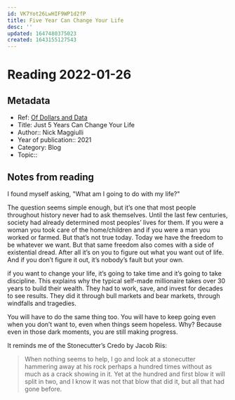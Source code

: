 ```yaml
---
id: VK7Yot26LwHIF9WP1d2fP
title: Five Year Can Change Your Life
desc: ''
updated: 1647480375023
created: 1643155127543
---
```

# Reading 2022-01-26

## Metadata

- Ref: [Of Dollars and Data](https://ofdollarsanddata.com/just-five-years-can-change-your-life/)
- Title: Just 5 Years Can Change Your Life
- Author:: Nick Maggiulli
- Year of publication:: 2021
- Category: Blog
- Topic:: 

## Notes from reading

I found myself asking, "What am I going to do with my life?"

The question seems simple enough, but it’s one that most people throughout history never had to ask themselves. Until the last few centuries, society had already determined most peoples’ lives for them. If you were a woman you took care of the home/children and if you were a man you worked or farmed. But that’s not true today. Today we have the freedom to be whatever we want. But that same freedom also comes with a side of existential dread. After all it’s on you to figure out what you want out of life. And if you don’t figure it out, it’s nobody’s fault but your own.

if you want to change your life, it’s going to take time and it’s going to take discipline. This explains why the typical self-made millionaire takes over 30 years to build their wealth. They had to work, save, and invest for decades to see results. They did it through bull markets and bear markets, through windfalls and tragedies.

You will have to do the same thing too. You will have to keep going even when you don’t want to, even when things seem hopeless. Why? Because even in those dark moments, you are still making progress.

It reminds me of the Stonecutter’s Credo by Jacob Riis:
> When nothing seems to help, I go and look at a stonecutter hammering away at his rock perhaps a hundred times without as much as a crack showing in it. Yet at the hundred and first blow it will split in two, and I know it was not that blow that did it, but all that had gone before.
